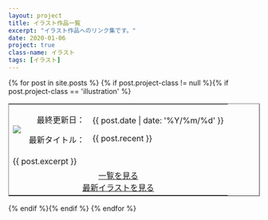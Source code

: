 ```yaml
---
layout: project
title: イラスト作品一覧
excerpt: "イラスト作品へのリンク集です。"
date: 2020-01-06
project: true
class-name: イラスト
tags: [イラスト]
---
```


<div>
  {% for post in site.posts %}
    {% if post.project-class != null %}{% if post.project-class == 'illustration' %}
      <div class="content" id="{{ post.aname }}">
        <table border="1" rules="none" cellpadding="15">
          <tr>
            <td>
              <img src = "{{ site.img }}/{{ post.aname }}-logo.png">
            </td>
            <td align="right">
              <p>最終更新日：</p>
              <p>最新タイトル：</p>
            </td>
            <td>
              <p>{{ post.date | date: '%Y/%m/%d' }}</p>
              <p>{{ post.recent }}</p>
            </td>
          </tr>
          <tr>
            <td colspan="3">
              {{ post.excerpt }}
            </td>
          </tr>
          <tr>
            <td colspan="3" align="center">
              <div margin : 10px>
                <a class="btn zoombtn" href="{{ post.url-ll }}">
                  一覧を見る
                </a>
              </div>
              <div margin : 10px>
                <a class="btn zoombtn" href="{{ post.url-final }}">
                  最新イラストを見る
                </a>
              </div>
            </td>
          </tr>
        </table>
      </div>
    {% endif %}{% endif %}
  {% endfor %}
</div>

